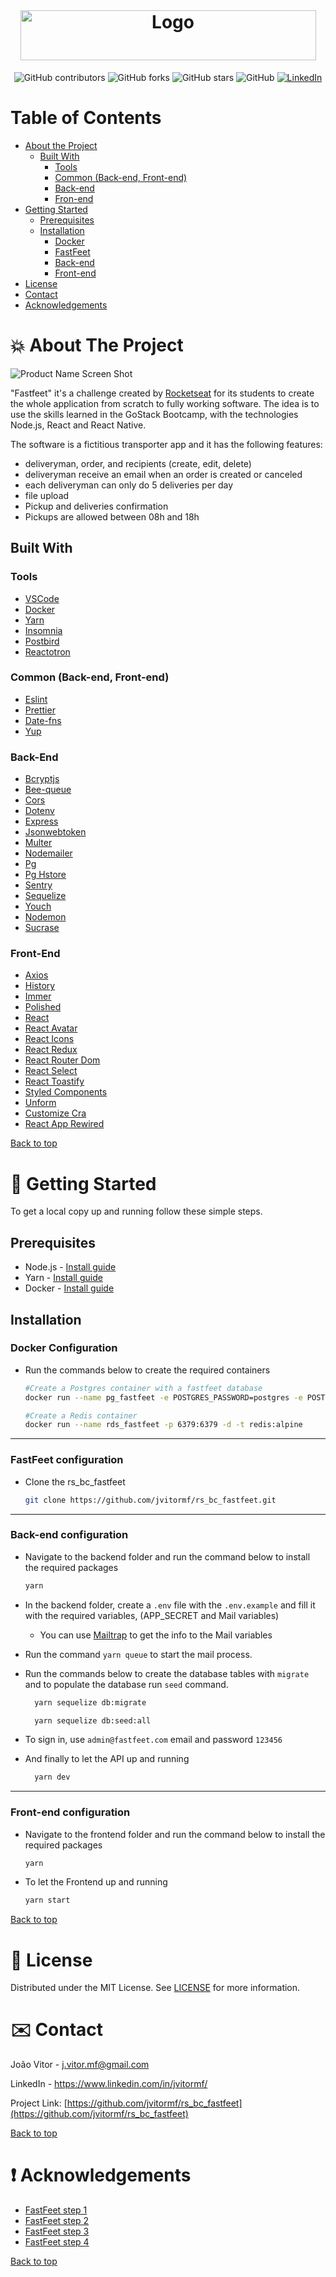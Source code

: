 
<!-- PROJECT LOGO -->
<br />
<h1 align="center">
  <a href="https://github.com/jvitormf/rs_bc_fastfeet">
    <img src=".github/logo_fastfeet.png" alt="Logo" width="473" height="80">
  </a>
</h1>

<p align="center">
  <img alt="GitHub contributors" src="https://img.shields.io/github/contributors/jvitormf/rs_bc_fastfeet?color=green">
  <img alt="GitHub forks" src="https://img.shields.io/github/forks/jvitormf/rs_bc_fastfeet">
  <img alt="GitHub stars" src="https://img.shields.io/github/stars/jvitormf/rs_bc_fastfeet">
  <img alt="GitHub" src="https://img.shields.io/github/license/jvitormf/rs_bc_fastfeet">
  <a href="https://www.linkedin.com/in/jvitormf/">
    <img alt="LinkedIn" src="https://img.shields.io/badge/-LinkedIn-black.svg?style=flat&logo=linkedin&colorB=555">
  </a>
</p>



<!-- TABLE OF CONTENTS -->
# Table of Contents

* [About the Project](#-about-the-project)
  * [Built With](#built-with)
    * [Tools](#tools)
    * [Common (Back-end, Front-end)](#Common-(Back-end,-Front-end))
    * [Back-end](#back-end)
    * [Fron-end](#front-end)
* [Getting Started](#-getting-started)
  * [Prerequisites](#prerequisites)
  * [Installation](#installation)
    * [Docker](#docker-configuration)
    * [FastFeet](#fastfeet-configuration)
    * [Back-end](#back-end-configuration)
    * [Front-end](#front-end-configuration)
* [License](#memo-License)
* [Contact](#-contact)
* [Acknowledgements](#-acknowledgements)
<!-- * [Usage](#usage)
* [Roadmap](#roadmap)
* [Contributing](#contributing) -->



<!-- ABOUT THE PROJECT -->
# 💥 About The Project

![Product Name Screen Shot][product-screenshot]

"Fastfeet" it's a challenge created by [Rocketseat](https://rocketseat.com.br/) for its students to create the whole application from scratch to fully working software. The idea is to use the skills learned in the GoStack Bootcamp, with the technologies Node.js, React and React Native.

The software is a fictitious transporter app and it has the following features:
* deliveryman, order, and recipients (create, edit, delete)
* deliveryman receive an email when an order is created or canceled
* each deliveryman can only do 5 deliveries per day
* file upload
* Pickup and deliveries confirmation
* Pickups are allowed between 08h and 18h

## Built With
  ### Tools
  * [VSCode](https://code.visualstudio.com/)
  * [Docker](https://www.docker.com/)
  * [Yarn](https://yarnpkg.com/)
  * [Insomnia](https://insomnia.rest/)
  * [Postbird](https://www.electronjs.org/apps/postbird)
  * [Reactotron](https://infinite.red/reactotron)

  ### Common (Back-end, Front-end)
  * [Eslint](https://eslint.org/)
  * [Prettier](https://prettier.io/)
  * [Date-fns](https://date-fns.org/)
  * [Yup](https://github.com/jquense/yup)

  ### Back-End
  * [Bcryptjs](https://github.com/dcodeIO/bcrypt.js)
  * [Bee-queue](https://github.com/bee-queue/bee-queue)
  * [Cors](https://github.com/expressjs/cors)
  * [Dotenv](https://github.com/motdotla/dotenv)
  * [Express](http://expressjs.com/)
  * [Jsonwebtoken](https://github.com/auth0/node-jsonwebtoken)
  * [Multer](https://github.com/expressjs/multer)
  * [Nodemailer](https://nodemailer.com/about/)
  * [Pg](https://github.com/brianc/node-postgres)
  * [Pg Hstore](https://github.com/scarney81/pg-hstore)
  * [Sentry](https://sentry.io/welcome/)
  * [Sequelize](https://sequelize.org/)
  * [Youch](https://github.com/poppinss/youch)
  * [Nodemon](https://nodemon.io/)
  * [Sucrase](https://sucrase.io/)

  ### Front-End
  * [Axios](https://github.com/axios/axios)
  * [History](https://github.com/ReactTraining/history)
  * [Immer](https://immerjs.github.io/immer/docs/introduction)
  * [Polished](https://polished.js.org/)
  * [React](https://pt-br.reactjs.org/)
  * [React Avatar](https://www.sitebase.be/react-avatar/)
  * [React Icons](https://react-icons.netlify.com/#/)
  * [React Redux](https://react-redux.js.org/)
  * [React Router Dom](https://github.com/ReactTraining/react-router/tree/master/packages/react-router-dom)
  * [React Select](https://react-select.com/home)
  * [React Toastify](https://fkhadra.github.io/react-toastify/introduction)
  * [Styled Components](https://styled-components.com/)
  * [Unform](https://unform.dev/)
  * [Customize Cra](https://github.com/arackaf/customize-cra)
  * [React App Rewired](https://github.com/timarney/react-app-rewired)

<!-- * [React Native](https://reactnative.dev/) -->

[Back to top](#table-of-Contents)

<!-- GETTING STARTED -->
# 🚀 Getting Started

To get a local copy up and running follow these simple steps.

## Prerequisites

* Node.js - [Install guide](https://nodejs.org/en/download/package-manager/)
* Yarn - [Install guide](https://classic.yarnpkg.com/en/docs/install/#windows-stable)
* Docker - [Install guide](https://docs.docker.com/get-docker/)


## Installation

  ### Docker Configuration

  * Run the commands below to create the required containers
    ```sh
    #Create a Postgres container with a fastfeet database
    docker run --name pg_fastfeet -e POSTGRES_PASSWORD=postgres -e POSTGRES_DB=fastfeet -p 5432:5432 -d postgres
    ```

    ```sh
    #Create a Redis container
    docker run --name rds_fastfeet -p 6379:6379 -d -t redis:alpine
    ```

***

  ### FastFeet configuration

  * Clone the rs_bc_fastfeet
    ```sh
    git clone https://github.com/jvitormf/rs_bc_fastfeet.git
    ```

***

  ### Back-end configuration

  * Navigate to the backend folder and run the command below to install the required packages
    ```sh
    yarn
    ```
  * In the backend folder, create a `.env` file with the `.env.example` and fill it with the required variables, (APP_SECRET and Mail variables)

    * You can use [Mailtrap](https://mailtrap.io/how-it-works) to get the info to the Mail variables
  
  * Run the command `yarn queue` to start the mail process.

  * Run the commands below to create the database tables with `migrate` and to populate the database run `seed` command. 

    ```sh
      yarn sequelize db:migrate
      ```

    ```sh
      yarn sequelize db:seed:all
      ```

  * To sign in, use `admin@fastfeet.com` email and password `123456`

  * And finally to let the API up and running
    ```sh
      yarn dev
      ```

***

  ### Front-end configuration

  * Navigate to the frontend folder and run the command below to install the required packages
  
    ```sh
    yarn
    ```

  * To let the Frontend up and running
    ```sh
    yarn start
    ```
      

 
  [Back to top](#table-of-Contents)


<!-- USAGE EXAMPLES -->
<!-- # Usage

Use this space to show useful examples of how a project can be used. Additional screenshots, code examples and demos work well in this space. You may also link to more resources.

_For more examples, please refer to the [Documentation](https://example.com)_ -->



<!-- ROADMAP -->
<!-- # Roadmap

See the [open issues](https://github.com/jvitormf/rs_bc_fastfeet/issues) for a list of proposed features (and known issues). -->



<!-- CONTRIBUTING -->
<!-- # Contributing

Contributions are what make the open source community such an amazing place to be learn, inspire, and create. Any contributions you make are **greatly appreciated**.

1. Fork the Project
2. Create your Feature Branch (`git checkout -b feature/AmazingFeature`)
3. Commit your Changes (`git commit -m 'Add some AmazingFeature'`)
4. Push to the Branch (`git push origin feature/AmazingFeature`)
5. Open a Pull Request -->


<!-- LICENSE -->
# :memo: License

Distributed under the MIT License. See [LICENSE](LICENSE.md) for more information.


<!-- CONTACT -->
# ✉️ Contact

João Vitor - <j.vitor.mf@gmail.com>

LinkedIn - <https://www.linkedin.com/in/jvitormf/>

Project Link: [https://github.com/jvitormf/rs_bc_fastfeet](https://github.com/jvitormf/rs_bc_fastfeet)

[Back to top](#table-of-Contents)


<!-- ACKNOWLEDGEMENTS -->
# ❗️ Acknowledgements

* [FastFeet step 1](https://github.com/jvitormf/bootcamp-gostack-desafio-02)
* [FastFeet step 2](https://github.com/jvitormf/bootcamp-gostack-desafio-03)
* [FastFeet step 3](https://github.com/jvitormf/bootcamp-gostack-desafio-09)
* [FastFeet step 4](https://github.com/jvitormf/bootcamp-gostack-desafio-10)


[Back to top](#table-of-Contents)


<!-- MARKDOWN LINKS & IMAGES -->
<!-- [issues-shield]: https://img.shields.io/github/issues/jvitormf/rs_bc_fastfeet.svg?style=flat-square
[issues-url]: https://github.com/jvitormf/rs_bc_fastfeetissues -->
[product-screenshot]: .github/Dashboard.png